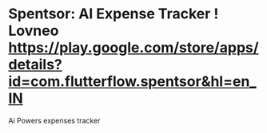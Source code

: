 # Spentsor: AI Expense Tracker ! Lovneo  https://play.google.com/store/apps/details?id=com.flutterflow.spentsor&hl=en_IN
Ai Powers expenses tracker


